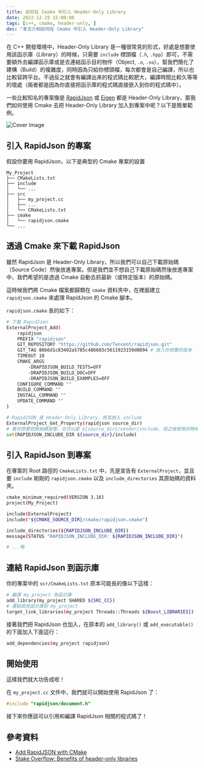 ```yaml
---
title: 如何在 Cmake 中引入 Header-Only Library
date: 2022-12-19 15:00:00
tags: [c++, cmake, header-only, ]
des: "本文介紹如何在 Cmake 中引入 Header-Only Library"
---
```


在 C++ 開發環境中，Header-Only Library 是一種很常見的形式，好處是想要使用該函示庫（Library）的時候，只需要 `include` 標頭檔（`.h`, `.hpp`）即可，不需要額外去編譯函示庫或是去連結函示目的物件（Object, `.o`, `.so`），幫我們簡化了建構（Build）的複雜度，同時因為只給你標頭檔，每次都會是自己編譯，所以也比較容跨平台。不過反之就會有編譯出來的程式碼比較肥大，編譯時間比較久等等的壞處（兩者都是因為你直接把函示庫的程式碼直接嵌入到你的程式碼中）。

一些比較知名的專案像是 [RapidJson](https://github.com/Tencent/rapidjson) 或 [Eigen](https://eigen.tuxfamily.org/dox/GettingStarted.html) 都是 Header-Only Library，那我們如何使用 Cmake 去把 Header-Only Library 加入到專案中呢？以下是簡單範例。

![Cover Image](https://user-images.githubusercontent.com/18013815/208432889-84323b86-e97e-4a74-9cc7-87c299045d5a.png)

## 引入 RapidJson 的專案

假設你要用 RapidJson，以下是典型的 Cmake 專案的設置

```log
My_Project
├── CMakeLists.txt
├── include
│   └── ...
├── src
│   ├── my_project.cc
│   ├── ...
│   └── CMakeLists.txt
├── cmake
│   └── rapidjson.cmake
└── ...
```

## 透過 Cmake 來下載 RapidJson

雖然 RapidJson 是 Header-Only Library，所以我們可以自己下載原始碼（Source Code）然後放進專案。但是我們並不想自己下載原始碼然後放進專案中，我們希望的是透過 Cmake 自動去抓最新（或特定版本）的原始碼。

這時候我們將 Cmake 檔案都歸類在 `cmake` 資料夾中，在裡面建立 `rapidjson.cmake` 來處理 RapidJson 的 Cmake 腳本。

`rapidjson.cmake` 長的如下：

```bash
# 下載 RapidJson
ExternalProject_Add(
    rapidjson
    PREFIX "rapidjson"
    GIT_REPOSITORY "https://github.com/Tencent/rapidjson.git"
    GIT_TAG 80b6d1c83402a5785c486603c5611923159d0894 # 放入你想要的版本
    TIMEOUT 10
    CMAKE_ARGS
        -DRAPIDJSON_BUILD_TESTS=OFF
        -DRAPIDJSON_BUILD_DOC=OFF
        -DRAPIDJSON_BUILD_EXAMPLES=OFF
    CONFIGURE_COMMAND ""
    BUILD_COMMAND ""
    INSTALL_COMMAND ""
    UPDATE_COMMAND ""
)

# RapidJSON 是 Header-Only Library，將其放入 include
ExternalProject_Get_Property(rapidjson source_dir)
# 看你想要把原始碼放哪，也可以是 ${source_dir}/vendor/include，但之後使用的時候要注意路徑
set(RAPIDJSON_INCLUDE_DIR ${source_dir}/include)
```

## 引入 RapidJson 到專案

在專案的 Root 路徑的 `CmakeLists.txt` 中，先是宣告有 `ExternalProject`，並且要 `include` 剛剛的 `rapidjson.cmake`  以及 `include_directories` 其原始碼的資料夾。

```bash
cmake_minimum_required(VERSION 3.16)
project(My_Project)

include(ExternalProject)
include("${CMAKE_SOURCE_DIR}/cmake/rapidjson.cmake")

include_directories(${RAPIDJSON_INCLUDE_DIR})
message(STATUS "RAPIDJSON_INCLUDE_DIR: ${RAPIDJSON_INCLUDE_DIR}")

# ...略
```

## 連結 RapidJson 到函示庫

你的專案中的 `scr/CmakeLists.txt` 原本可能長的像以下這樣：

```bash
# 編譯 my_project 為函示庫
add_library(my_project SHARED ${SRC_CC})
# 連結其他函示庫到 my_project
target_link_libraries(my_project Threads::Threads ${Boost_LIBRARIES})
```

接著我們把 RapidJson 也加入，在原本的 `add_library()` 或 `add_executable()` 的下面加入下面這行：

```bash
add_dependencies(my_project rapidjson)
```

## 開始使用

這樣我們就大功告成啦！

在 `my_project.cc` 文件中，我們就可以開始使用 RapidJson 了：

```cpp
#include "rapidjson/document.h"
```

接下來你應該可以引用和編譯 RapidJson 相關的程式碼了！

## 參考資料

- [Add RapidJSON with CMake](https://www.jibbow.com/posts/rapidjson-cmake/)
- [Stake Overflow: Benefits of header-only libraries](https://stackoverflow.com/questions/12671383/benefits-of-header-only-libraries)
